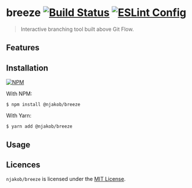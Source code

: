 
# breeze [![Build Status][build-status-image]][travis] [![ESLint Config][eslint-config-image]][eslint-config]

> Interactive branching tool built above Git Flow.

## Features

## Installation

[![NPM][npm-install-image]][npm]

With NPM:

```
$ npm install @njakob/breeze
```

With Yarn:

```
$ yarn add @njakob/breeze
```

## Usage

## Licences

`njakob/breeze` is licensed under the [MIT License][licence].

[licence]: LICENSE
[eslint-config]: https://github.com/njakob/eslint-config
[npm]: https://nodei.co/npm/@njakob/breeze
[travis]: https://travis-ci.org/njakob/breeze
[npm-install-image]: https://nodei.co/npm/@njakob/breeze.png?downloads=true
[npm-status-image]: https://img.shields.io/npm/v/@njakob/breeze.svg
[build-status-image]: https://travis-ci.org/njakob/breeze.svg?branch=master
[eslint-config-image]: https://img.shields.io/badge/eslint_config-njakob-463fd4.svg
